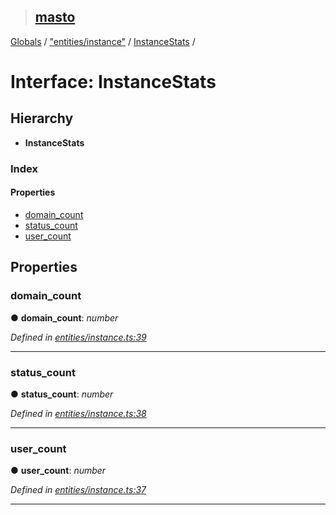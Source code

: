> ## [masto](../README.md)

[Globals](../globals.md) / ["entities/instance"](../modules/_entities_instance_.md) / [InstanceStats](_entities_instance_.instancestats.md) /

# Interface: InstanceStats

## Hierarchy

* **InstanceStats**

### Index

#### Properties

* [domain_count](_entities_instance_.instancestats.md#domain_count)
* [status_count](_entities_instance_.instancestats.md#status_count)
* [user_count](_entities_instance_.instancestats.md#user_count)

## Properties

###  domain_count

● **domain_count**: *number*

*Defined in [entities/instance.ts:39](https://github.com/neet/masto.js/blob/3506035/src/entities/instance.ts#L39)*

___

###  status_count

● **status_count**: *number*

*Defined in [entities/instance.ts:38](https://github.com/neet/masto.js/blob/3506035/src/entities/instance.ts#L38)*

___

###  user_count

● **user_count**: *number*

*Defined in [entities/instance.ts:37](https://github.com/neet/masto.js/blob/3506035/src/entities/instance.ts#L37)*

___